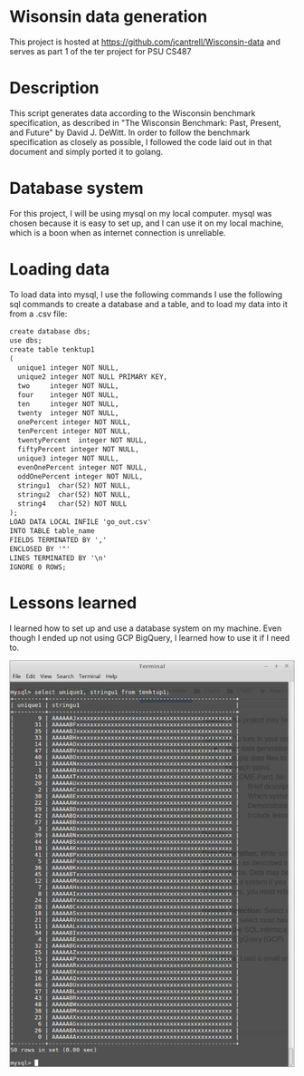 # Wisonsin data generation
This project is hosted at https://github.com/jcantrell/Wisconsin-data
and serves as part 1 of the ter project for PSU CS487

# Description
This script generates data according to the Wisconsin benchmark
specification, as described in "The Wisconsin Benchmark: Past, Present, and
Future" by David J. DeWitt. In order to follow the benchmark specification
as closely as possible, I followed the code laid out in that document and
simply ported it to golang.

# Database system
For this project, I will be using mysql on my local computer. mysql was
chosen because it is easy to set up, and I can use it on my local machine,
which is a boon when as internet connection is unreliable.

# Loading data
To load data into mysql, I use the following commands
I use the following sql commands to create a database and a table, and to
load my data into it from a .csv file:

```
create database dbs;
use dbs;
create table tenktup1
(
  unique1 integer NOT NULL,
  unique2 integer NOT NULL PRIMARY KEY,
  two     integer NOT NULL,
  four    integer NOT NULL,
  ten     integer NOT NULL,
  twenty  integer NOT NULL,
  onePercent integer NOT NULL,
  tenPercent integer NOT NULL,
  twentyPercent  integer NOT NULL,
  fiftyPercent integer NOT NULL,
  unique3 integer NOT NULL,
  evenOnePercent integer NOT NULL,
  oddOnePercent integer NOT NULL,
  stringu1  char(52) NOT NULL,
  stringu2  char(52) NOT NULL,
  string4   char(52) NOT NULL
);
LOAD DATA LOCAL INFILE 'go_out.csv' 
INTO TABLE table_name
FIELDS TERMINATED BY ',' 
ENCLOSED BY '"'
LINES TERMINATED BY '\n'
IGNORE 0 ROWS;
```

# Lessons learned
I learned how to set up and use a database system on my machine. Even though
I ended up not using GCP BigQuery, I learned how to use it if I need to.

![unique1 and stringu1][selectscreenshot]

[selectscreenshot]: https://github.com/jcantrell/Wisconsin-data/blob/master/screenshot.png
